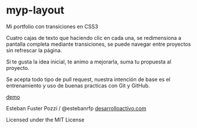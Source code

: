 
myp-layout
==========

Mi portfolio con transiciones en CSS3

Cuatro cajas de texto que haciendo clic en cada una, se redimensiona a pantalla completa mediante transiciones, se puede navegar entre proyectos sin refrescar la página.

Si te gusta la idea inicial, te animo a mejorarla, suma tu propuesta al proyecto.

Se acepta todo tipo de pull request, nuestra intención de base es el entrenamiento y uso de buenas practicas con Git y GitHub. 

[demo](https://estebanrfp.github.io/myp-layout)

Esteban Fuster Pozzi / @estebanrfp
[desarrolloactivo.com](https://desarrolloactivo.com)

Licensed under the MIT License